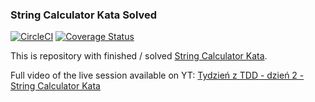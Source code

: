 ### String Calculator Kata Solved

[![CircleCI](https://circleci.com/gh/danielkaroldudek/StringCalculatorKataSolved.svg?style=shield)](https://circleci.com/bb/KarolDanielDudek/javalearning)
[![Coverage Status](https://coveralls.io/repos/github/danielkaroldudek/StringCalculatorKataSolved/badge.svg?branch=adding-coveralls-coverage)](https://coveralls.io/github/danielkaroldudek/StringCalculatorKataSolved?branch=adding-coveralls-coverage)

This is repository with finished / solved [String Calculator Kata](http://codingdojo.org/kata/StringCalculator).

Full video of the live session available on YT:
[Tydzień z TDD - dzień 2 - String Calculator Kata](https://www.youtube.com/watch?v=CODh4Q-xcv4) 